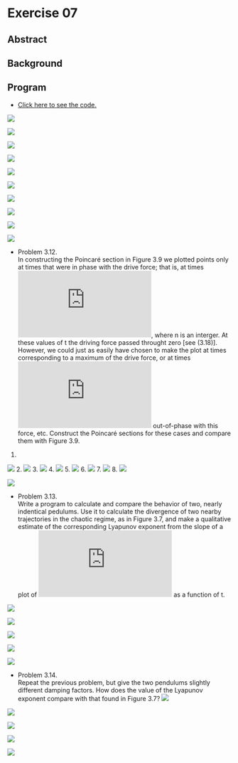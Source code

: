 # Exercise 07

## Abstract

## Background

## Program
* [Click here to see the code.]()

![](https://github.com/whucyb/computational_physics_N2014301020067/blob/master/Exercise_07/figure_1.png)

![](https://github.com/whucyb/computational_physics_N2014301020067/blob/master/Exercise_07/figure_2.png)

![](https://github.com/whucyb/computational_physics_N2014301020067/blob/master/Exercise_07/figure_3.png)

![](https://github.com/whucyb/computational_physics_N2014301020067/blob/master/Exercise_07/figure_4.png)

![](https://github.com/whucyb/computational_physics_N2014301020067/blob/master/Exercise_07/figure_5-1.png)

![](https://github.com/whucyb/computational_physics_N2014301020067/blob/master/Exercise_07/figure_5-2.png)

![](https://github.com/whucyb/computational_physics_N2014301020067/blob/master/Exercise_07/figure_5-3.png)

![](https://github.com/whucyb/computational_physics_N2014301020067/blob/master/Exercise_07/figure_6.png)

![](https://github.com/whucyb/computational_physics_N2014301020067/blob/master/Exercise_07/figure_7.png)

![](https://github.com/whucyb/computational_physics_N2014301020067/blob/master/Exercise_07/figure_7-1.png)

* Problem 3.12.<br>
In constructing the Poincaré section in Figure 3.9 we plotted points only at times that were in phase with the drive force; that is, at times ![](http://latex.codecogs.com/gif.latex?t%5Capprox%202%5Cpi%20n/%5COmega%20_D), where n is an interger. At these values of t the driving force passed throught zero [see (3.18)]. However, we could just as easily have chosen to make the plot at times corresponding to a maximum of the drive force, or at times ![](http://latex.codecogs.com/gif.latex?%5Cpi/4) out-of-phase with this force, etc. Construct the Poincaré sections for these cases and compare them with Figure 3.9.
 1.
 ![](https://github.com/whucyb/computational_physics_N2014301020067/blob/master/Exercise_07/figure_7-1.png)
 2.
 ![](https://github.com/whucyb/computational_physics_N2014301020067/blob/master/Exercise_07/figure_7-2.png)
 3.
 ![](https://github.com/whucyb/computational_physics_N2014301020067/blob/master/Exercise_07/figure_7-3.png)
 4.
 ![](https://github.com/whucyb/computational_physics_N2014301020067/blob/master/Exercise_07/figure_7-4.png)
 5.
 ![](https://github.com/whucyb/computational_physics_N2014301020067/blob/master/Exercise_07/figure_7-5.png)
 6.
 ![](https://github.com/whucyb/computational_physics_N2014301020067/blob/master/Exercise_07/figure_7-6.png)
 7.
 ![](https://github.com/whucyb/computational_physics_N2014301020067/blob/master/Exercise_07/figure_7-7.png)
 8.
 ![](https://github.com/whucyb/computational_physics_N2014301020067/blob/master/Exercise_07/figure_7-8.png)

![](https://github.com/whucyb/computational_physics_N2014301020067/blob/master/Exercise_07/figure_7-9.png)

* Problem 3.13.<br>
Write a program to calculate and compare the behavior of two, nearly indentical pedulums. Use it to calculate the divergence of two nearby trajectories in the chaotic regime, as in Figure 3.7, and make a qualitative estimate of the corresponding Lyapunov exponent from the slope of a plot of ![](http://latex.codecogs.com/gif.latex?log%28%5CDelta%20%5Ctheta%20%29) as a function of t.

![](https://github.com/whucyb/computational_physics_N2014301020067/blob/master/Exercise_07/figure_6-2.png)

![](https://github.com/whucyb/computational_physics_N2014301020067/blob/master/Exercise_07/figure_6-1.png)

![](https://github.com/whucyb/computational_physics_N2014301020067/blob/master/Exercise_07/figure_6.png)

![](https://github.com/whucyb/computational_physics_N2014301020067/blob/master/Exercise_07/figure_6-3.png)

![](https://github.com/whucyb/computational_physics_N2014301020067/blob/master/Exercise_07/figure_6-4.png)

* Problem 3.14.<br>
Repeat the previous problem, but give the two pendulums slightly different damping factors. How does the value of the Lyapunov exponent compare with that found in Figure 3.7?
![](https://github.com/whucyb/computational_physics_N2014301020067/blob/master/Exercise_07/figure_6-5.png)

![](https://github.com/whucyb/computational_physics_N2014301020067/blob/master/Exercise_07/figure_6-6.png)

![](https://github.com/whucyb/computational_physics_N2014301020067/blob/master/Exercise_07/figure_6.png)

![](https://github.com/whucyb/computational_physics_N2014301020067/blob/master/Exercise_07/figure_6-7.png)

![](https://github.com/whucyb/computational_physics_N2014301020067/blob/master/Exercise_07/figure_6-8.png)
